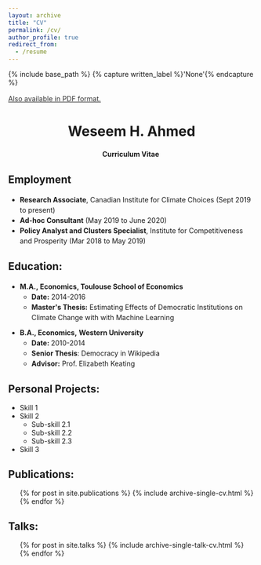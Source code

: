 ```yaml
---
layout: archive
title: "CV"
permalink: /cv/
author_profile: true
redirect_from:
  - /resume
---
```


{% include base_path %}
{% capture written_label %}'None'{% endcapture %}

<u><a style="line-height: 1.5;" href="http://weseemahmed.github.io/files/Weseem-Ahmed-Resume.pdf"><span style="color: #333333;"><span>Also available in PDF format.</span></span></a></u>

<h1 class="western" align="center"><b>Weseem H. Ahmed</b></h1>
<p style="line-height: 1.5;" align="center"><span><b>Curriculum Vitae</b> </span></p>

<h2>Employment</h2>
<ul style="line-height: 1.5; margin: 10px 0;">
  <li><span><b>Research Associate</b>, Canadian Institute for Climate Choices (Sept 2019 to present)</span></li>
    <li><span><b>Ad-hoc Consultant</b> (May 2019 to June 2020)</span></li>
    <li><span><b>Policy Analyst and Clusters Specialist</b>, Institute for Competitiveness and Prosperity (Mar 2018 to May 2019)</span></li>
</ul>

<h2>Education:</h2>
<ul style="line-height: 1.5; margin: 10px 0;">
 	<li><span><b>M.A., </b></span><span><b>Economics</b></span><span><b>, Toulouse School of Economics</b></span>
<ul>
 	<li><strong><span><b>Date:</b></span></strong><span> 2014-2016</span></li>
  <li><b><span>Master's Thesis:</b> </span><span> Estimating Effects of Democratic Institutions on Climate Change with with Machine Learning
    </span></li>
</ul>
</li>
</ul>
<ul style="line-height: 1.5; margin: 10px 0;">
 	<li><span><b>B.A., Economics,</b> <b>Western University</b></span>
<ul>
 	<li><strong><span><b>Date: </b></span></strong><span>2010-2014</span></li>
 <li><span><b>Senior Thesis</b>: Democracy in Wikipedia</li></span>
 	<li><span><b>Advisor:</b></span><span> Prof. Elizabeth Keating</span></li>
</ul>
</li>
</ul>
  
<a name="projects"><h2 id="projects-">Personal Projects:</h2></a>
* Skill 1
* Skill 2
  * Sub-skill 2.1
  * Sub-skill 2.2
  * Sub-skill 2.3
* Skill 3

<a name="publications"><h2 id="publications-">Publications:</h2></a>
  <ul>{% for post in site.publications %}
    {% include archive-single-cv.html %}
  {% endfor %}</ul>
  
<a name="talks"><h2 id="talks-">Talks:</h2></a>
  <ul>{% for post in site.talks %}
    {% include archive-single-talk-cv.html %}
  {% endfor %}</ul>
